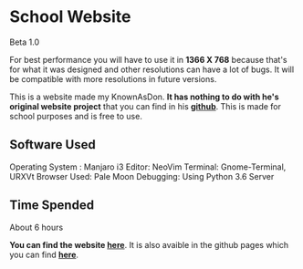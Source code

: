School Website 
===
Beta 1.0

For best performance you will have to use it in **1366 X 768** because that's for what it was designed and other
resolutions can have a lot of bugs. It will be compatible with more resolutions in future versions.

This is a website made my KnownAsDon. **It has nothing to do with he's original
website project** that you can find in his
**[github](http://github.com/knownasdon)**. This is made for school purposes and
is free to use.



Software Used
---

Operating System : Manjaro i3
Editor: NeoVim
Terminal: Gnome-Terminal, URXVt
Browser Used: Pale Moon
Debugging: Using Python 3.6 Server



Time Spended
---

About 6 hours

**You can find the website [here](https://theghostfromshadow.000webhostapp.com)**. It is also avaible in the github pages which you can find **[here](https://knownasdon.github.io/SchoolWebsite)**.
